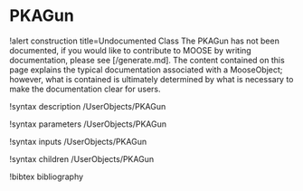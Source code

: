 <!-- MOOSE Documentation Stub: Remove this when content is added. -->

# PKAGun

!alert construction title=Undocumented Class
The PKAGun has not been documented, if you would like to contribute to MOOSE by
writing documentation, please see [/generate.md]. The content contained on this page explains
the typical documentation associated with a MooseObject; however, what is contained is ultimately
determined by what is necessary to make the documentation clear for users.

!syntax description /UserObjects/PKAGun

!syntax parameters /UserObjects/PKAGun

!syntax inputs /UserObjects/PKAGun

!syntax children /UserObjects/PKAGun

!bibtex bibliography
